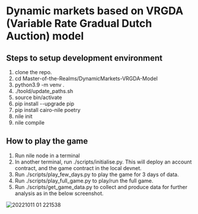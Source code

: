 # Dynamic markets based on VRGDA (Variable Rate Gradual Dutch Auction) model
## Steps to setup development environment
1. clone the repo.
2. cd Master-of-the-Realms/DynamicMarkets-VRGDA-Model
3. python3.9 -m venv .
4. ./toold/update_paths.sh
5. source bin/activate
6. pip install --upgrade pip
7. pip install cairo-nile poetry
8. nile init
9. nile compile

## How to play the game
1. Run nile node in a terminal
2. In another terminal, run ./scripts/initialise.py. This will deploy an account contract, and the game contract in the local devnet.
3. Run ./scripts/play_few_days.py to play the game for 3 days of data.
4. Run ./scripts/play_full_game.py to play/run the full game.
5. Run ./scripts/get_game_data.py to collect and produce data for further analysis as in the below screenshot.

![20221011 01 221538](https://user-images.githubusercontent.com/114365800/195200000-c6265b45-a23b-4da7-86d7-7a533ffaac50.png)
